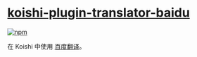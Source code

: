 # [koishi-plugin-translator-baidu](https://translator.koishi.chat/plugins/baidu.html)

[![npm](https://img.shields.io/npm/v/koishi-plugin-translator-baidu?style=flat-square)](https://www.npmjs.com/package/koishi-plugin-translator-baidu)

在 Koishi 中使用 [百度翻译](https://fanyi.baidu.com/)。
